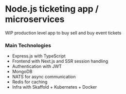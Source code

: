 # Node.js ticketing app / microservices

WIP production level app to buy sell and buy event tickets

### Main Technologies
- Express.js with TypeScript
- Frontend with Next.js and SSR session handling
- Authentication with JWT
- MongoDB
- NATS for async communication
- Redis for caching
- Infra with Skaffold + Kubernetes + Docker
